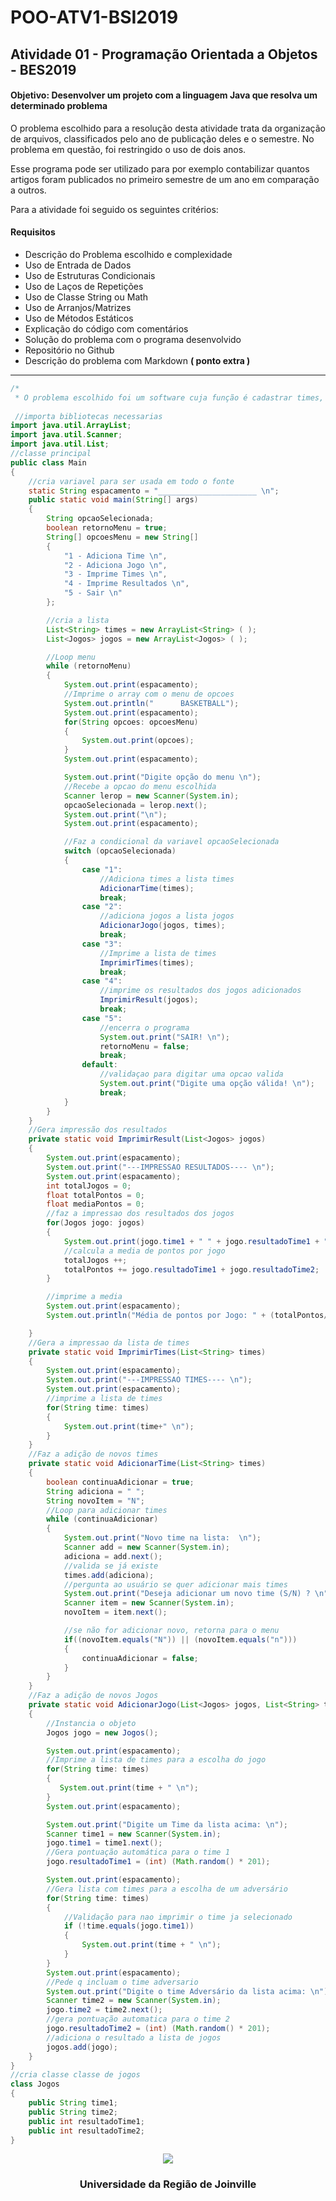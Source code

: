 # POO-ATV1-BSI2019

## Atividade 01 - Programação Orientada a Objetos - BES2019

#### Objetivo: Desenvolver um projeto com a linguagem Java que resolva um determinado problema

O problema escolhido para a resolução desta atividade trata da organização de arquivos, classificados pelo 
ano de publicação deles e o semestre. No problema em questão, foi restringido o uso de dois anos.

Esse programa pode ser utilizado para por exemplo contabilizar quantos artigos foram publicados no
primeiro semestre de um ano em comparação a outros.

Para a atividade foi seguido os seguintes critérios: 
#### Requisitos
- Descrição do Problema escolhido e complexidade
- Uso de Entrada de Dados
- Uso de Estruturas Condicionais
- Uso de Laços de Repetições
- Uso de Classe String ou Math
- Uso de Arranjos/Matrizes
- Uso de Métodos Estáticos
- Explicação do código com comentários
- Solução do problema com o programa desenvolvido
- Repositório no Github
- Descrição do problema com Markdown **( ponto extra )**	

---------------------------------------------------------------
```java
/*
 * O problema escolhido foi um software cuja função é cadastrar times, jogos e imprimir lista de times e de resultados dos jogos */
 
 //importa bibliotecas necessarias
import java.util.ArrayList;
import java.util.Scanner;
import java.util.List;
//classe principal
public class Main
{
    //cria variavel para ser usada em todo o fonte
    static String espacamento = "______________________ \n";
    public static void main(String[] args) 
    {
        String opcaoSelecionada;
        boolean retornoMenu = true;
        String[] opcoesMenu = new String[]
        {
            "1 - Adiciona Time \n",
            "2 - Adiciona Jogo \n",
            "3 - Imprime Times \n",
            "4 - Imprime Resultados \n",
            "5 - Sair \n"
        };

        //cria a lista
        List<String> times = new ArrayList<String> ( );
        List<Jogos> jogos = new ArrayList<Jogos> ( );

        //Loop menu 
        while (retornoMenu)
        {
            System.out.print(espacamento);
            //Imprime o array com o menu de opcoes
            System.out.println("      BASKETBALL");
            System.out.print(espacamento);
            for(String opcoes: opcoesMenu)
            {
                System.out.print(opcoes);
            }
            System.out.print(espacamento);

            System.out.print("Digite opção do menu \n");
            //Recebe a opcao do menu escolhida
            Scanner lerop = new Scanner(System.in);
            opcaoSelecionada = lerop.next();
            System.out.print("\n");
            System.out.print(espacamento);

            //Faz a condicional da variavel opcaoSelecionada
            switch (opcaoSelecionada)
            {
                case "1":
                    //Adiciona times a lista times
                    AdicionarTime(times);
                    break;
                case "2":
                    //adiciona jogos a lista jogos
                    AdicionarJogo(jogos, times);
                    break;
                case "3":
                    //Imprime a lista de times
                    ImprimirTimes(times);
                    break;
                case "4":
                    //imprime os resultados dos jogos adicionados
                    ImprimirResult(jogos);
                    break;
                case "5":
                    //encerra o programa
                    System.out.print("SAIR! \n");
                    retornoMenu = false;
                    break;
                default:
                    //validaçao para digitar uma opcao valida
                    System.out.print("Digite uma opção válida! \n");
                    break;
            }
        }
    }
    //Gera impressão dos resultados 
    private static void ImprimirResult(List<Jogos> jogos)
    {
        System.out.print(espacamento);
        System.out.print("---IMPRESSAO RESULTADOS---- \n");
        System.out.print(espacamento);
        int totalJogos = 0;
        float totalPontos = 0;
        float mediaPontos = 0;
        //faz a impressao dos resultados dos jogos 
        for(Jogos jogo: jogos)
        {
            System.out.print(jogo.time1 + " " + jogo.resultadoTime1 + " X " + jogo.time2 + " " + jogo.resultadoTime2 + " \n");
            //calcula a media de pontos por jogo
            totalJogos ++;
            totalPontos += jogo.resultadoTime1 + jogo.resultadoTime2;
        }

        //imprime a media
        System.out.print(espacamento);
        System.out.println("Média de pontos por Jogo: " + (totalPontos/totalJogos));

    }
    //Gera a impressao da lista de times
    private static void ImprimirTimes(List<String> times)
    {
        System.out.print(espacamento);
        System.out.print("---IMPRESSAO TIMES---- \n");
        System.out.print(espacamento);
        //imprime a lista de times
        for(String time: times)
        {              
            System.out.print(time+" \n");
        }
    }
    //Faz a adição de novos times
    private static void AdicionarTime(List<String> times)
    {
        boolean continuaAdicionar = true;
        String adiciona = " ";
        String novoItem = "N";
        //Loop para adicionar times
        while (continuaAdicionar)
        {
            System.out.print("Novo time na lista:  \n");
            Scanner add = new Scanner(System.in);
            adiciona = add.next();
            //valida se já existe
            times.add(adiciona);
            //pergunta ao usuário se quer adicionar mais times
            System.out.print("Deseja adicionar um novo time (S/N) ? \n");
            Scanner item = new Scanner(System.in);
            novoItem = item.next();

            //se não for adicionar novo, retorna para o menu
            if((novoItem.equals("N")) || (novoItem.equals("n")))
            {
                continuaAdicionar = false;
            }
        }
    }
    //Faz a adição de novos Jogos 
    private static void AdicionarJogo(List<Jogos> jogos, List<String> times)
    {
        //Instancia o objeto
        Jogos jogo = new Jogos();

        System.out.print(espacamento);
        //Imprime a lista de times para a escolha do jogo
        for(String time: times)
        {
           System.out.print(time + " \n");
        }
        System.out.print(espacamento);

        System.out.print("Digite um Time da lista acima: \n");
        Scanner time1 = new Scanner(System.in);
        jogo.time1 = time1.next();
        //Gera pontuação automática para o time 1
        jogo.resultadoTime1 = (int) (Math.random() * 201);  

        System.out.print(espacamento);
        //Gera lista com times para a escolha de um adversário
        for(String time: times)
        {
            //Validação para nao imprimir o time ja selecionado
            if (!time.equals(jogo.time1))
            {
                System.out.print(time + " \n");
            }                
        }
        System.out.print(espacamento);
        //Pede q incluam o time adversario
        System.out.print("Digite o time Adversário da lista acima: \n");
        Scanner time2 = new Scanner(System.in);
        jogo.time2 = time2.next();
        //gera pontuação automatica para o time 2
        jogo.resultadoTime2 = (int) (Math.random() * 201);   
        //adiciona o resultado a lista de jogos
        jogos.add(jogo);
    }
}
//cria classe classe de jogos
class Jogos
{
    public String time1;
    public String time2;
    public int resultadoTime1;
    public int resultadoTime2;
}

````
<p align="center">
  <a>
    <img src="http://python.joinville.br/img/logo-univille.png" />
  </a>
  <h3 align="center">Universidade da Região de Joinville</h3>
</p>
